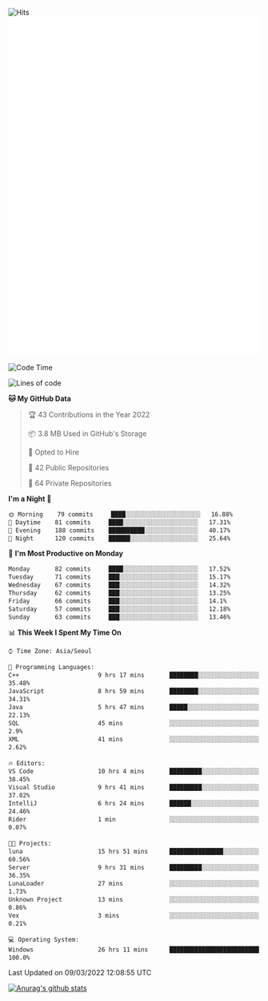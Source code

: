 ![Hits](https://hits.seeyoufarm.com/api/count/incr/badge.svg?url=https%3A%2F%2Fgithub.com%2Fkokose1234&count_bg=%2379C83D&title_bg=%23555555&icon=apple.svg&icon_color=%23E7E7E7&title=hits&edge_flat=false)
<br/>
![Metrics](https://github.com/kokose1234/kokose1234/blob/main/github-metrics.svg)

<!--START_SECTION:waka-->
![Code Time](http://img.shields.io/badge/Code%20Time-554%20hrs%209%20mins-blue)

![Lines of code](https://img.shields.io/badge/From%20Hello%20World%20I%27ve%20Written-10%20Million%20lines%20of%20code-blue)

**🐱 My GitHub Data** 

> 🏆 43 Contributions in the Year 2022
 > 
> 📦 3.8 MB Used in GitHub's Storage 
 > 
> 💼 Opted to Hire
 > 
> 📜 42 Public Repositories 
 > 
> 🔑 64 Private Repositories  
 > 
**I'm a Night 🦉** 

```text
🌞 Morning    79 commits     ████░░░░░░░░░░░░░░░░░░░░░   16.88% 
🌆 Daytime    81 commits     ████░░░░░░░░░░░░░░░░░░░░░   17.31% 
🌃 Evening    188 commits    ██████████░░░░░░░░░░░░░░░   40.17% 
🌙 Night      120 commits    ██████░░░░░░░░░░░░░░░░░░░   25.64%

```
📅 **I'm Most Productive on Monday** 

```text
Monday       82 commits     ████░░░░░░░░░░░░░░░░░░░░░   17.52% 
Tuesday      71 commits     ███░░░░░░░░░░░░░░░░░░░░░░   15.17% 
Wednesday    67 commits     ███░░░░░░░░░░░░░░░░░░░░░░   14.32% 
Thursday     62 commits     ███░░░░░░░░░░░░░░░░░░░░░░   13.25% 
Friday       66 commits     ███░░░░░░░░░░░░░░░░░░░░░░   14.1% 
Saturday     57 commits     ███░░░░░░░░░░░░░░░░░░░░░░   12.18% 
Sunday       63 commits     ███░░░░░░░░░░░░░░░░░░░░░░   13.46%

```


📊 **This Week I Spent My Time On** 

```text
⌚︎ Time Zone: Asia/Seoul

💬 Programming Languages: 
C++                      9 hrs 17 mins       ████████░░░░░░░░░░░░░░░░░   35.48% 
JavaScript               8 hrs 59 mins       ████████░░░░░░░░░░░░░░░░░   34.31% 
Java                     5 hrs 47 mins       █████░░░░░░░░░░░░░░░░░░░░   22.13% 
SQL                      45 mins             ░░░░░░░░░░░░░░░░░░░░░░░░░   2.9% 
XML                      41 mins             ░░░░░░░░░░░░░░░░░░░░░░░░░   2.62%

🔥 Editors: 
VS Code                  10 hrs 4 mins       █████████░░░░░░░░░░░░░░░░   38.45% 
Visual Studio            9 hrs 41 mins       █████████░░░░░░░░░░░░░░░░   37.02% 
IntelliJ                 6 hrs 24 mins       ██████░░░░░░░░░░░░░░░░░░░   24.46% 
Rider                    1 min               ░░░░░░░░░░░░░░░░░░░░░░░░░   0.07%

🐱‍💻 Projects: 
luna                     15 hrs 51 mins      ███████████████░░░░░░░░░░   60.56% 
Server                   9 hrs 31 mins       █████████░░░░░░░░░░░░░░░░   36.35% 
LunaLoader               27 mins             ░░░░░░░░░░░░░░░░░░░░░░░░░   1.73% 
Unknown Project          13 mins             ░░░░░░░░░░░░░░░░░░░░░░░░░   0.86% 
Vex                      3 mins              ░░░░░░░░░░░░░░░░░░░░░░░░░   0.21%

💻 Operating System: 
Windows                  26 hrs 11 mins      █████████████████████████   100.0%

```


 Last Updated on 09/03/2022 12:08:55 UTC
<!--END_SECTION:waka-->

[![Anurag's github stats](https://github-readme-stats.vercel.app/api?username=kokose1234&theme=dracula)](https://github.com/anuraghazra/github-readme-stats)



	
